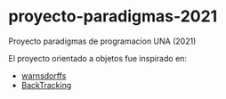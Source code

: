 # proyecto-paradigmas-2021
Proyecto paradigmas de programacion UNA (2021)

El proyecto orientado a objetos fue inspirado en:
 - [warnsdorffs](www.geeksforgeeks.org/warnsdorffs-algorithm-knights-tour-problem/)
 - [BackTracking](github.com/carlitosmarin/Backtracking-Caballo-Ajedrez)